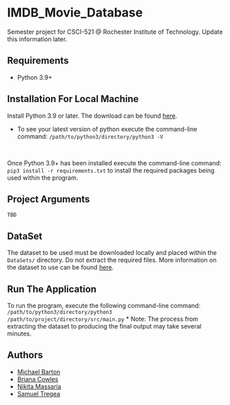 # IMDB_Movie_Database
Semester project for CSCI-521 @ Rochester Institute of Technology. Update this information later.

## Requirements
<ul>
    <li>Python 3.9+</li>
</ul>

## Installation For Local Machine
Install Python 3.9 or later. The download can be found <a href="https://www.python.org/downloads/" target="_blank">here</a>.
   * To see your latest version of python execute the command-line command: `/path/to/python3/directory/python3 -V`

<br/>

Once Python 3.9+ has been installed execute the command-line command: `pip3 install -r requirements.txt` to install the required
     packages being used within the program.

## Project Arguments
```
TBD
```

## DataSet
The dataset to be used must be downloaded locally and placed within the `DataSets/` directory. Do not extract the required files.
More information on the dataset to use can be found <a href="https://github.com/stregea/IMDB_Movie_Database/tree/main/DataSets" target="_blank">here</a>.

## Run The Application
To run the program, execute the following command-line command:
`/path/to/python3/directory/python3 /path/to/project/directory/src/main.py`
    * Note: The process from extracting the dataset to producing the final output may take several minutes.
 
## Authors
<ul>
    <li><a href="https://github.com/michaeljohnbarton" target="_blank">Michael Barton</a> </li>
    <li><a href="https://github.com/brianacowles" target="_blank">Briana Cowles</a> </li>
    <li><a href="https://github.com/nmm9478" target="_blank">Nikita Massaria</a> </li>
    <li><a href="https://github.com/stregea" target="_blank">Samuel Tregea</a> </li>
</ul>
